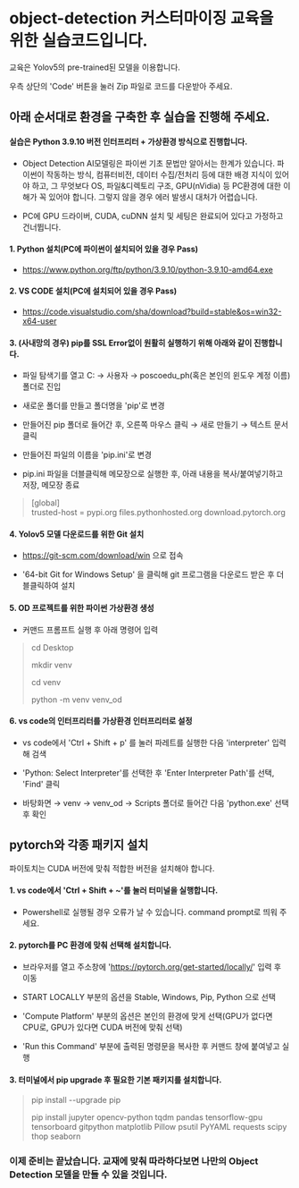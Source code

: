 # object-detection 커스터마이징 교육을 위한 실습코드입니다.

교육은 Yolov5의 pre-trained된 모델을 이용합니다.

우측 상단의 'Code' 버튼을 눌러 Zip 파일로 코드를 다운받아 주세요.

## 아래 순서대로 환경을 구축한 후 실습을 진행해 주세요.

#### 실습은 Python 3.9.10 버전 인터프리터 + 가상환경 방식으로 진행합니다.

- Object Detection AI모델링은 파이썬 기초 문법만 알아서는 한계가 있습니다. 파이썬이 작동하는 방식, 컴퓨터비전, 데이터 수집/전처리 등에 대한 배경 지식이 있어야 하고, 그 무엇보다 OS, 파일&디렉토리 구조, GPU(nVidia) 등 PC환경에 대한 이해가 꼭 있어야 합니다. 그렇지 않을 경우 에러 발생시 대처가 어렵습니다.

- PC에 GPU 드라이버, CUDA, cuDNN 설치 및 세팅은 완료되어 있다고 가정하고 건너뜁니다.


#### 1. Python 설치(PC에 파이썬이 설치되어 있을 경우 Pass)

- https://www.python.org/ftp/python/3.9.10/python-3.9.10-amd64.exe

#### 2. VS CODE 설치(PC에 설치되어 있을 경우 Pass)

- https://code.visualstudio.com/sha/download?build=stable&os=win32-x64-user

#### 3. (사내망의 경우) pip를 SSL Error없이 원활히 실행하기 위해 아래와 같이 진행합니다.

- 파일 탐색기를 열고 C: → 사용자 → poscoedu_ph(혹은 본인의 윈도우 계정 이름) 폴더로 진입

- 새로운 폴더를 만들고 폴더명을 'pip'로 변경

- 만들어진 pip 폴더로 들어간 후, 오른쪽 마우스 클릭 → 새로 만들기 → 텍스트 문서 클릭

- 만들어진 파일의 이름을 'pip.ini'로 변경

- pip.ini 파일을 더블클릭해 메모장으로 실행한 후, 아래 내용을 복사/붙여넣기하고 저장, 메모장 종료

>[global]<br>trusted-host = pypi.org files.pythonhosted.org download.pytorch.org

#### 4. Yolov5 모델 다운로드를 위한 Git 설치

- <a href="https://git-scm.com/download/win" target="_blank">https://git-scm.com/download/win</a> 으로 접속

- '64-bit Git for Windows Setup' 을 클릭해 git 프로그램을 다운로드 받은 후 더블클릭하여 설치

#### 5. OD 프로젝트를 위한 파이썬 가상환경 생성

- 커맨드 프롬프트 실행 후 아래 명령어 입력

>cd Desktop
>
>mkdir venv
>
>cd venv
>
>python -m venv venv_od

#### 6. vs code의 인터프리터를 가상환경 인터프리터로 설정

- vs code에서 'Ctrl + Shift + p' 를 눌러 파레트를 실행한 다음 'interpreter' 입력해 검색

- 'Python: Select Interpreter'를 선택한 후 'Enter Interpreter Path'를 선택, 'Find' 클릭

- 바탕화면 → venv → venv_od → Scripts 폴더로 들어간 다음 'python.exe' 선택 후 확인

## pytorch와 각종 패키지 설치

파이토치는 CUDA 버전에 맞춰 적합한 버전을 설치해야 합니다.

#### 1. vs code에서 'Ctrl + Shift + ~'를 눌러 터미널을 실행합니다.

- Powershell로 실행될 경우 오류가 날 수 있습니다. command prompt로 띄워 주세요.

#### 2. pytorch를 PC 환경에 맞춰 선택해 설치합니다.

- 브라우저를 열고 주소창에 'https://pytorch.org/get-started/locally/' 입력 후 이동

- START LOCALLY 부분의 옵션을 Stable, Windows, Pip, Python 으로 선택

- 'Compute Platform' 부분의 옵션은 본인의 환경에 맞게 선택(GPU가 없다면 CPU로, GPU가 있다면 CUDA 버전에 맞춰 선택)

- 'Run this Command' 부분에 출력된 명령문을 복사한 후 커맨드 창에 붙여넣고 실행

#### 3. 터미널에서 pip upgrade 후 필요한 기본 패키지를 설치합니다.

>pip install --upgrade pip
>
>pip install jupyter opencv-python tqdm pandas tensorflow-gpu tensorboard gitpython matplotlib Pillow psutil PyYAML requests scipy thop seaborn

### 이제 준비는 끝났습니다. 교재에 맞춰 따라하다보면 나만의 Object Detection 모델을 만들 수 있을 것입니다.

